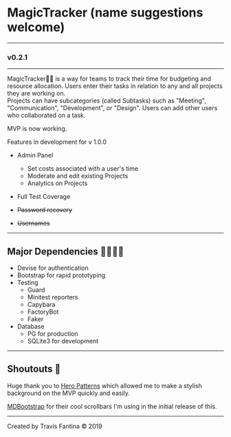 # MagicTracker (name suggestions welcome)
---
### v0.2.1
---
MagicTracker🕵🏻‍ is a way for teams to track their time for
budgeting and resource allocation.  Users enter their
tasks in relation to any and all projects they are working
on.  
Projects can have subcategories (called Subtasks) such as
"Meeting", "Communication", "Development", or "Design".
Users can add other users who collaborated on a task.

MVP is now working.

Features in development for v 1.0.0
- Admin Panel
  - Set costs associated with a user's time
  - Moderate and edit existing Projects
  - Analytics on Projects
- Full Test Coverage

- ~~Password recovery~~

- ~~Usernames~~

---
## Major Dependencies 👨‍👩‍👧‍👧
- Devise for authentication
- Bootstrap for rapid prototyping
- Testing
  - Guard
  - Minitest reporters
  - Capybara 
  - FactoryBot
  - Faker
- Database
  - PG for production
  - SQLite3 for development

---
## Shoutouts 📣

Huge thank you to [Hero Patterns](https://www.heropatterns.com) which allowed me to make a stylish background on the MVP quickly and easily.

[MDBootstrap](https://mdbootstrap.com/docs/jquery/javascript/scroll/) for their cool scrollbars
I'm using in the initial release of this.

---
Created by Travis Fantina © 2019
